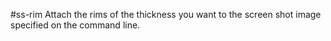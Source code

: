 #ss-rim
Attach the rims of the thickness you want to the screen shot image specified on the command line.